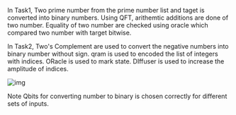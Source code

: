 In Task1, 
Two prime number from the prime number list and taget is converted into binary numbers. Using QFT, arithemtic additions are done of two number. Equality of two number are checked using oracle which compared two number with target bitwise.


In Task2, 
Two's Complement are used to convert the negative numbers into binary number without sign.
qram is used to encoded the list of integers with indices. ORacle is used to mark state. DIffuser is used to increase the amplitude of indices. 


![img](https://github.com/vedr241/TASKS/assets/90955721/472a9213-f51f-4a37-aace-5ca1000f1ff4)


Note Qbits for converting number to binary is chosen correctly for different sets of inputs. 
